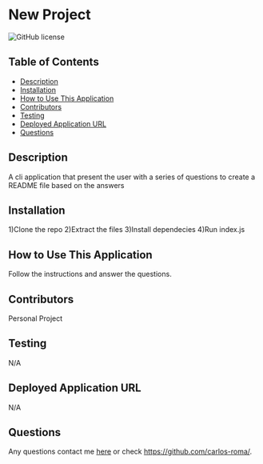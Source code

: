 # New Project
  ![GitHub license](https://img.shields.io/badge/license-MIT-blue.svg)
  
  ## Table of Contents
  * [Description](#description)
  * [Installation](#installation)
  * [How to Use This Application](#How-to-use-this-application)
  * [Contributors](#contributors)
  * [Testing](#testing)
  * [Deployed Application URL](#Deployed-application-url)
  * [Questions](#questions)
  
  ## Description
  A cli application that present the user with a series of questions to create a README file based on the answers
  
  ## Installation
  1)Clone the repo 2)Extract the files 3)Install dependecies 4)Run index.js
  
  ## How to Use This Application
  Follow the instructions and answer the questions.
  
  ## Contributors
  Personal Project
  
  ## Testing
  N/A
  
  ## Deployed Application URL
  N/A


  
  ## Questions
  Any questions contact me [here](mailto:adrianc.rm0@gmail.com) or check https://github.com/carlos-roma/.
  